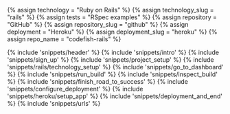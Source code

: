 {% assign technology = "Ruby on Rails" %}
{% assign technology_slug = "rails" %}
{% assign tests = "RSpec examples" %}
{% assign repository = "GitHub" %}
{% assign repository_slug = "github" %}
{% assign deployment = "Heroku" %}
{% assign deployment_slug = "heroku" %}
{% assign repo_name = "codefish-rails" %}

{% include 'snippets/header' %}
{% include 'snippets/intro' %}
{% include 'snippets/sign_up' %}
{% include 'snippets/project_setup' %}
{% include 'snippets/rails/technology_setup' %}
{% include 'snippets/go_to_dashboard' %}
{% include 'snippets/run_build' %}
{% include 'snippets/inspect_build' %}
{% include 'snippets/finish_road_to_success' %}
{% include 'snippets/configure_deployment' %}
{% include 'snippets/heroku/setup_app' %}
{% include 'snippets/deployment_and_end' %}
{% include 'snippets/urls' %}
